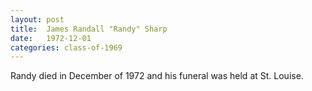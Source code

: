 ```yaml
---
layout: post
title:  James Randall "Randy" Sharp
date:   1972-12-01
categories: class-of-1969
---
```

Randy died in December of 1972 and his funeral was held at St. Louise.
